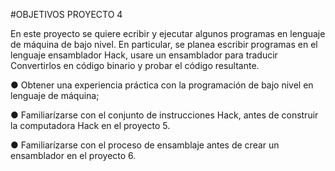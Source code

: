 #OBJETIVOS PROYECTO 4

En este proyecto se quiere ecribir y ejecutar algunos programas en lenguaje de máquina de bajo nivel.
En particular, se planea escribir programas en el lenguaje ensamblador Hack, usare un ensamblador para traducir
Convertirlos en código binario y probar el código resultante.

● Obtener una experiencia práctica con la programación de bajo nivel en lenguaje de máquina;

● Familiarízarse con el conjunto de instrucciones Hack, antes de construir la computadora Hack en el proyecto 5.

● Familiarízarse con el proceso de ensamblaje antes de crear un ensamblador en el proyecto 6.
